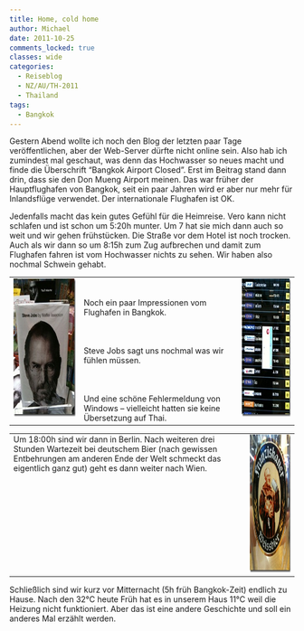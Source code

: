 ```yaml
---
title: Home, cold home
author: Michael
date: 2011-10-25
comments_locked: true
classes: wide
categories:
  - Reiseblog
  - NZ/AU/TH-2011
  - Thailand
tags:
  - Bangkok
---
```


<p>Gestern Abend wollte ich noch den Blog der letzten paar Tage veröffentlichen, aber der Web-Server dürfte nicht online sein. Also hab ich zumindest mal geschaut, was denn das Hochwasser so neues macht und finde die Überschrift “Bangkok Airport Closed”. Erst im Beitrag stand dann drin, dass sie den Don Mueng Airport meinen. Das war früher der Hauptflughafen von Bangkok, seit ein paar Jahren wird er aber nur mehr für Inlandsflüge verwendet. Der internationale Flughafen ist OK.</p>  <p>Jedenfalls macht das kein gutes Gefühl für die Heimreise. Vero kann nicht schlafen und ist schon um 5:20h munter. Um 7 hat sie mich dann auch so weit und wir gehen frühstücken. Die Straße vor dem Hotel ist noch trocken. Auch als wir dann so um 8:15h zum Zug aufbrechen und damit zum Flughafen fahren ist vom Hochwasser nichts zu sehen. Wir haben also nochmal Schwein gehabt.</p>  <table border="0" cellspacing="0" cellpadding="2" width="668"><tbody>     <tr>       <td valign="top" width="172"><a href="/assets/images/2011/10/IMG_2234.jpg"><img src="/assets/images/2011/10/IMG_2234_thumb.jpg" width="184" height="244" alt="IMG_2234" border="0" /></a></td>        <td valign="top" width="359">         <br />          <br />Noch ein paar Impressionen vom Flughafen in Bangkok.          <br />          <br />          <br />          <br />Steve Jobs sagt uns nochmal was wir fühlen müssen.          <br />          <br />          <br />          <br />Und eine schöne Fehlermeldung von Windows – vielleicht hatten sie keine Übersetzung auf Thai.</td>        <td valign="top" width="135"><a href="/assets/images/2011/10/IMG_2236.jpg"><img src="/assets/images/2011/10/IMG_2236_thumb.jpg" width="184" height="244" alt="IMG_2236" border="0" /></a></td>     </tr>   </tbody></table>  <p>   <table border="0" cellspacing="0" cellpadding="2" width="668"><tbody>       <tr>         <td valign="top" width="559">Um 18:00h sind wir dann in Berlin. Nach weiteren drei Stunden Wartezeit bei deutschem Bier (nach gewissen Entbehrungen am anderen Ende der Welt schmeckt das eigentlich ganz gut) geht es dann weiter nach Wien.</td>          <td valign="top" width="107"><a href="/assets/images/2011/10/IMG_2237.jpg"><img src="/assets/images/2011/10/IMG_2237_thumb.jpg" width="184" height="244" alt="IMG_2237" border="0" /></a></td>       </tr>     </tbody></table> </p>  <p>Schließlich sind wir kurz vor Mitternacht (5h früh Bangkok-Zeit) endlich zu Hause. Nach den 32°C heute Früh hat es in unserem Haus 11°C weil die Heizung nicht funktioniert. Aber das ist eine andere Geschichte und soll ein anderes Mal erzählt werden.</p>
